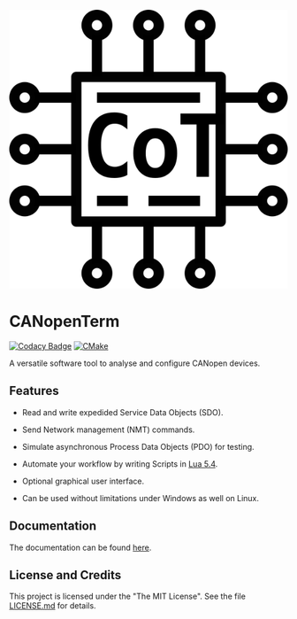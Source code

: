 [![CANopenTerm](https://raw.githubusercontent.com/CANopenTerm/CANopenTerm/main/media/logo.svg)](https://raw.githubusercontent.com/CANopenTerm/CANopenTerm/main/media/logo.svg?raw=true "CANopenTerm")

# CANopenTerm

[![Codacy Badge](https://app.codacy.com/project/badge/Grade/d0b16a90be6d4a59beafcabd727b2a2f)](https://www.codacy.com/gh/CANopenTerm/CANopenTerm/dashboard?utm_source=github.com&amp;utm_medium=referral&amp;utm_content=CANopenTerm/CANopenTerm&amp;utm_campaign=Badge_Grade)
[![CMake](https://github.com/CANopenTerm/CANopenTerm/actions/workflows/cmake.yml/badge.svg)](https://github.com/mupfdev/CANopenTerm/actions/workflows/cmake.yml)

A versatile software tool to analyse and configure CANopen devices.

## Features

- Read and write expedided Service Data Objects (SDO).

- Send Network management (NMT) commands.

- Simulate asynchronous Process Data Objects (PDO) for testing.

- Automate your workflow by writing Scripts in [Lua
  5.4](https://www.lua.org/manual/5.4/).

- Optional graphical user interface.

- Can be used without limitations under Windows as well on Linux.

## Documentation

The documentation can be found [here](https://canopenterm.github.io).

## License and Credits

This project is licensed under the "The MIT License".  See the file
[LICENSE.md](LICENSE.md) for details.
